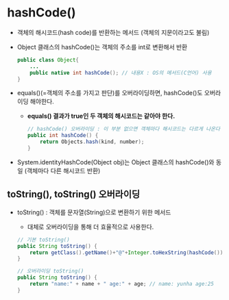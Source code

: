 # hashCode()

- 객체의 해시코드(hash code)를 반환하는 메서드 (객체의 지문이라고도 불림)
- Object 클래스의 hashCode()는 객체의 주소를 int로 변환해서 반환
    
    ```java
    public class Object{
    	...
    	public native int hashCode(); // 내용X : OS의 메서드(C언어) 사용
    }
    ```
    
- equals()(=객체의 주소를 가지고 판단)를 오버라이딩하면, hashCode()도 오버라이딩 해야한다.
    - **equals() 결과가 true인 두 객체의 해시코드는 같아야 한다.**
        
        ```java
        // hashCode() 오버라이딩 : 이 부분 없으면 객체마다 해시코드는 다르게 나온다
        public int hashCode() {
        	return Objects.hash(kind, number);
        }
        ```
        
- System.identityHashCode(Object obj)는 Object 클래스의 hashCode()와 동일 (객체마다 다른 해시코드 반환)

## toString(), toString() 오버라이딩

- toString() : 객체를 문자열(String)으로 변환하기 위한 메서드
    - 대체로 오버라이딩을 통해 더 효율적으로 사용한다.
    
    ```java
    // 기본 toString()
    public String toString() {
    	return getClass().getName()+"@"+Integer.toHexString(hashCode()); // Test@dk2kse4s
    }
    
    // 오버라이딩 toString()
    public String toString() {
    	return "name:" + name + " age:" + age; // name: yunha age:25
    }
    ```
    
   
